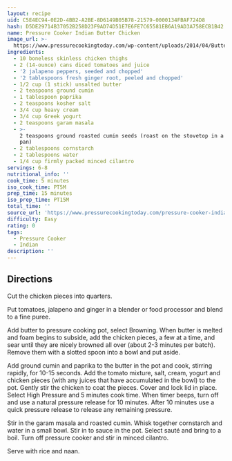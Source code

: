 ```yaml
---
layout: recipe
uid: C5E4EC94-0E2D-4BB2-A2BE-8D6149B05B78-21579-0000134FBAF724D8
hash: D5DE29714B37052B258D23F9AD74D51E7E6FE7C65581EB6A19AD3A758ECB1B42
name: Pressure Cooker Indian Butter Chicken
image_url: >-
  https://www.pressurecookingtoday.com/wp-content/uploads/2014/04/Butter-Chicken-2-Pressure-Cooking-Today-300x201.jpg
ingredients:
  - 10 boneless skinless chicken thighs
  - 2 (14-ounce) cans diced tomatoes and juice
  - '2 jalapeno peppers, seeded and chopped'
  - '2 tablespoons fresh ginger root, peeled and chopped'
  - 1/2 cup (1 stick) unsalted butter
  - 2 teaspoons ground cumin
  - 1 tablespoon paprika
  - 2 teaspoons kosher salt
  - 3/4 cup heavy cream
  - 3/4 cup Greek yogurt
  - 2 teaspoons garam masala
  - >-
    2 teaspoons ground roasted cumin seeds (roast on the stovetop in a small
    pan)
  - 2 tablespoons cornstarch
  - 2 tablespoons water
  - 1/4 cup firmly packed minced cilantro
servings: 6-8
nutritional_info: ''
cook_time: 5 minutes
iso_cook_time: PT5M
prep_time: 15 minutes
iso_prep_time: PT15M
total_time: ''
source_url: 'https://www.pressurecookingtoday.com/pressure-cooker-indian-butter-chicken/'
difficulty: Easy
rating: 0
tags:
  - Pressure Cooker
  - Indian
description: ''
---
```

## Directions

Cut the chicken pieces into quarters.

Put tomatoes, jalapeno and ginger in a blender or food processor and blend to a fine puree.

Add butter to pressure cooking pot, select Browning. When butter is melted and foam begins to subside, add the chicken pieces, a few at a time, and sear until they are nicely browned all over (about 2-3 minutes per batch). Remove them with a slotted spoon into a bowl and put aside.

Add ground cumin and paprika to the butter in the pot and cook, stirring rapidly, for 10-15 seconds. Add the tomato mixture, salt, cream, yogurt and chicken pieces (with any juices that have accumulated in the bowl) to the pot. Gently stir the chicken to coat the pieces. Cover and lock lid in place. Select High Pressure and 5 minutes cook time. When timer beeps, turn off and use a natural pressure release for 10 minutes. After 10 minutes use a quick pressure release to release any remaining pressure.

Stir in the garam masala and roasted cumin. Whisk together cornstarch and water in a small bowl. Stir in to sauce in the pot. Select sauté and bring to a boil. Turn off pressure cooker and stir in minced cilantro.

Serve with rice and naan.
